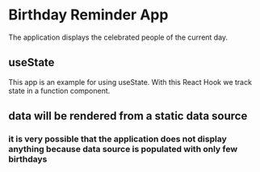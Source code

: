 # Birthday Reminder App

The application displays the celebrated people of the current day.

## useState

This app is an example for using useState. With this React Hook we track state in a function component.

## data will be rendered from a static data source

### it is very possible that the application does not display anything because data source is populated with only few birthdays
